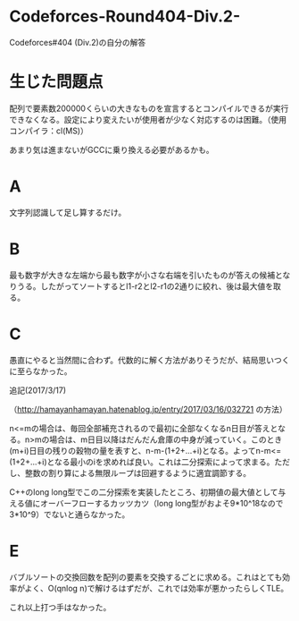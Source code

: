 # Codeforces-Round404-Div.2-
Codeforces#404 (Div.2)の自分の解答

# 生じた問題点

配列で要素数200000くらいの大きなものを宣言するとコンパイルできるが実行できなくなる。設定により変えたいが使用者が少なく対応するのは困難。（使用コンパイラ：cl(MS)）

あまり気は進まないがGCCに乗り換える必要があるかも。
# A
文字列認識して足し算するだけ。

# B
最も数字が大きな左端から最も数字が小さな右端を引いたものが答えの候補となりうる。したがってソートするとl1-r2とl2-r1の2通りに絞れ、後は最大値を取る。

# C
愚直にやると当然間に合わず。代数的に解く方法がありそうだが、結局思いつくに至らなかった。

追記(2017/3/17)

（http://hamayanhamayan.hatenablog.jp/entry/2017/03/16/032721 の方法）

n<=mの場合は、毎回全部補充されるので最初に全部なくなるn日目が答えとなる。n>mの場合は、m日目以降はだんだん倉庫の中身が減っていく。このとき(m+i)日目の残りの穀物の量を表すと、n-m-(1+2+...+i)となる。よってn-m<=(1+2+...+i)となる最小のiを求めれば良い。これは二分探索によって求まる。ただし、整数の割り算による無限ループは回避するように適宜調節する。

C++のlong long型でこの二分探索を実装したところ、初期値の最大値として与える値にオーバーフローするカッツカツ（long long型がおよそ9\*10^18なので3\*10^9）でないと通らなかった。

# E
バブルソートの交換回数を配列の要素を交換するごとに求める。これはとても効率がよく、O(qnlog n)で解けるはずだが、これでは効率が悪かったらしくTLE。

これ以上打つ手はなかった。
